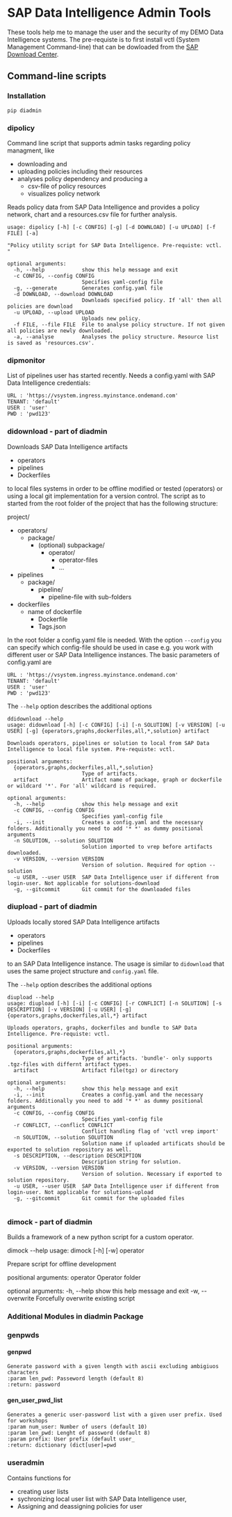 <!--
SPDX-FileCopyrightText: 2021 Thorsten Hapke <thorsten.hapke@sap.com>

SPDX-License-Identifier: Apache-2.0
-->

# SAP Data Intelligence Admin  Tools

These tools help me to manage the user and the security of my DEMO Data Intelligence systems. The pre-requiste is to first install vctl (System Management Command-line) that can be dowloaded from the [SAP Download Center](https://launchpad.support.sap.com/#/softwarecenter/template/products/%20_APP=00200682500000001943&_EVENT=DISPHIER&HEADER=Y&FUNCTIONBAR=N&EVENT=TREE&NE=NAVIGATE&ENR=73554900100800002981&V=INST&TA=ACTUAL&PAGE=SEARCH/DATA%20INTELLIGENCE-SYS%20MGMT%20CLI). 



## Command-line scripts

### Installation

```
pip diadmin
```

### dipolicy 

Command line script that supports admin tasks regarding policy managment, like 

* downloading and 
* uploading policies including their resources
* analyses policy dependency and producing a 
  * csv-file of policy resources
  * visualizes  policy network

Reads policy data from SAP Data Intelligence and provides a policy network, chart and a resources.csv file for further analysis.

```
usage: dipolicy [-h] [-c CONFIG] [-g] [-d DOWNLOAD] [-u UPLOAD] [-f FILE] [-a]

"Policy utility script for SAP Data Intelligence. Pre-requiste: vctl. "

optional arguments:
  -h, --help            show this help message and exit
  -c CONFIG, --config CONFIG
                        Specifies yaml-config file
  -g, --generate        Generates config.yaml file
  -d DOWNLOAD, --download DOWNLOAD
                        Downloads specified policy. If 'all' then all policies are download
  -u UPLOAD, --upload UPLOAD
                        Uploads new policy.
  -f FILE, --file FILE  File to analyse policy structure. If not given all policies are newly downloaded.
  -a, --analyse         Analyses the policy structure. Resource list is saved as 'resources.csv'.

```

### dipmonitor

List of pipelines user has started recently. Needs a config.yaml with SAP Data Intelligence credentials:

```
URL : 'https://vsystem.ingress.myinstance.ondemand.com'
TENANT: 'default'
USER : 'user'
PWD : 'pwd123'
```


### didownload - part of diadmin

Downloads SAP Data Intelligence artifacts 

* operators
* pipelines
* Dockerfiles

to local files systems in order to be offline modified or tested (operators) or using a local git implementation for a version control. The script as to started from the root folder of the project that has the following structure: 

project/ 
* operators/
  * package/
    * (optional) subpackage/
      * operator/
        * operator-files
        * ...
* pipelines
  * package/
    * pipeline/
      * pipeline-file with sub-folders
* dockerfiles
  * name of dockerfile
    * Dockerfile
    * Tags.json

In the root folder a config.yaml file is needed. With the option ```--config``` you can specify which config-file should be used in case e.g. you work with different user or SAP Data Intelligence instances. The basic parameters of config.yaml are

```
URL : 'https://vsystem.ingress.myinstance.ondemand.com'
TENANT: 'default'
USER : 'user'
PWD : 'pwd123'

```

The ```--help``` option describes the additional options
```
ddidownload --help
usage: didownload [-h] [-c CONFIG] [-i] [-n SOLUTION] [-v VERSION] [-u USER] [-g] {operators,graphs,dockerfiles,all,*,solution} artifact

Downloads operators, pipelines or solution to local from SAP Data Intelligence to local file system. Pre-requiste: vctl.

positional arguments:
  {operators,graphs,dockerfiles,all,*,solution}
                        Type of artifacts.
  artifact              Artifact name of package, graph or dockerfile or wildcard '*'. For 'all' wildcard is required.

optional arguments:
  -h, --help            show this help message and exit
  -c CONFIG, --config CONFIG
                        Specifies yaml-config file
  -i, --init            Creates a config.yaml and the necessary folders. Additionally you need to add '* *' as dummy positional arguments
  -n SOLUTION, --solution SOLUTION
                        Solution imported to vrep before artifacts downloaded.
  -v VERSION, --version VERSION
                        Version of solution. Required for option --solution
  -u USER, --user USER  SAP Data Intelligence user if different from login-user. Not applicable for solutions-download
  -g, --gitcommit       Git commit for the downloaded files

```

### diupload - part of diadmin

Uploads locally stored SAP Data Intelligence artifacts

* operators
* pipelines
* Dockerfiles

to an SAP Data Intelligence instance. The usage is similar to ```didownload``` that uses the same project structure and ```config.yaml``` file.

The ```--help``` option describes the additional options

```
diupload --help 
usage: diupload [-h] [-i] [-c CONFIG] [-r CONFLICT] [-n SOLUTION] [-s DESCRIPTION] [-v VERSION] [-u USER] [-g] {operators,graphs,dockerfiles,all,*} artifact

Uploads operators, graphs, dockerfiles and bundle to SAP Data Intelligence. Pre-requiste: vctl.

positional arguments:
  {operators,graphs,dockerfiles,all,*}
                        Type of artifacts. 'bundle'- only supports .tgz-files with differnt artifact types.
  artifact              Artifact file(tgz) or directory

optional arguments:
  -h, --help            show this help message and exit
  -i, --init            Creates a config.yaml and the necessary folders. Additionally you need to add '* *' as dummy positional arguments
  -c CONFIG, --config CONFIG
                        Specifies yaml-config file
  -r CONFLICT, --conflict CONFLICT
                        Conflict handling flag of 'vctl vrep import'
  -n SOLUTION, --solution SOLUTION
                        Solution name if uploaded artificats should be exported to solution repository as well.
  -s DESCRIPTION, --description DESCRIPTION
                        Description string for solution.
  -v VERSION, --version VERSION
                        Version of solution. Necessary if exported to solution repository.
  -u USER, --user USER  SAP Data Intelligence user if different from login-user. Not applicable for solutions-upload
  -g, --gitcommit       Git commit for the uploaded files


```

### dimock - part of diadmin

Builds a framework of a new python script for a custom operator. 

dimock --help
usage: dimock [-h] [-w] operator

Prepare script for offline development

positional arguments:
operator         Operator folder

optional arguments:
-h, --help       show this help message and exit
-w, --overwrite  Forcefully overwrite existing script



### Additional Modules in diadmin Package

### genpwds 

####  genpwd
    Generate password with a given length with ascii excluding ambigiuos characters
    :param len_pwd: Passeword length (default 8)
    :return: password

#### gen_user_pwd_list
    Generates a generic user-password list with a given user prefix. Used for workshops
    :param num_user: Number of users (default 10)
    :param len_pwd: Lenght of password (default 8)
    :param prefix: User prefix (default user_
    :return: dictionary (dict[user]=pwd

### useradmin

Contains functions for 

* creating user lists
* sychronizing local user list with SAP Data Intelligence user, 
* Assigning and deassigning policies for user


